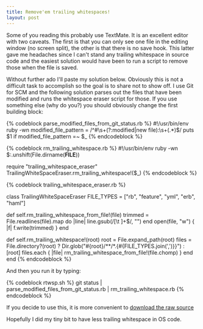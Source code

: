 ```yaml
---
title: Remove'em trailing whitespaces!
layout: post
---
```

Some of you reading this probably use TextMate. It is an excellent editor with two caveats. The first is that you can only see one file in the editing window (no screen split), the other is that there is no save hook. This latter gave me headaches since I can't stand any trailing whitespace in source code and the easiest solution would have been to run a script to remove those when the file is saved.

Without further ado I'll paste my solution below. Obviously this is not a difficult task to accomplish so the goal is to share not to show off. I use Git for SCM and the following solution parses out the files that have been modified and runs the whitespace eraser script for those. If you use something else (why do you?) you should obviously change the first building block:


{% codeblock parse_modified_files_from_git_status.rb %}
#!/usr/bin/env ruby -wn
modified_file_pattern = /^#\s+(?:modified|new file):\s+(.*)$/
puts $1  if modified_file_pattern =~ $_
{% endcodeblock %}

{% codeblock rm_trailing_whitespace.rb %}
#!/usr/bin/env ruby -wn
$:.unshift(File.dirname(__FILE__))

require "trailing_whitespace_eraser"
TrailingWhiteSpaceEraser.rm_trailing_whitespace!($_)
{% endcodeblock %}

{% codeblock trailing_whitespace_eraser.rb %}

class TrailingWhiteSpaceEraser
  FILE_TYPES = ["rb", "feature", "yml", "erb", "haml"]

  def self.rm_trailing_whitespace_from_file!(file)
    trimmed = File.readlines(file).map do |line|
      line.gsub(/[\t ]+$/, "")
    end
    open(file, "w") { |f| f.write(trimmed) }
  end

  def self.rm_trailing_whitespace!(root)
    root = File.expand_path(root)
    files = File.directory?(root) ? Dir.glob("#{root}/**/*.{#{FILE_TYPES.join(',')}}") : [root]
    files.each { |file| rm_trailing_whitespace_from_file!(file.chomp) }
  end
end
{% endcodeblock %}

And then you run it by typing:

{% codeblock rtwsp.sh %}
git status | parse_modified_files_from_git_status.rb | rm_trailing_whitespace.rb
{% endcodeblock %}

If you decide to use this, it is more convenient to [download the raw source](http://gist.github.com/raw/305654/568290aa63ee3b0b3748b5041654f94ce45f4e5b/erase_trailing_whitespace.rb)

Hopefully I did my tiny bit to have less trailing whitespace in OS code.
